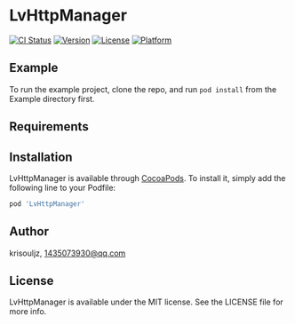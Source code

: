 # LvHttpManager

[![CI Status](https://img.shields.io/travis/krisouljz/LvHttpManager.svg?style=flat)](https://travis-ci.org/krisouljz/LvHttpManager)
[![Version](https://img.shields.io/cocoapods/v/LvHttpManager.svg?style=flat)](https://cocoapods.org/pods/LvHttpManager)
[![License](https://img.shields.io/cocoapods/l/LvHttpManager.svg?style=flat)](https://cocoapods.org/pods/LvHttpManager)
[![Platform](https://img.shields.io/cocoapods/p/LvHttpManager.svg?style=flat)](https://cocoapods.org/pods/LvHttpManager)

## Example

To run the example project, clone the repo, and run `pod install` from the Example directory first.

## Requirements

## Installation

LvHttpManager is available through [CocoaPods](https://cocoapods.org). To install
it, simply add the following line to your Podfile:

```ruby
pod 'LvHttpManager'
```

## Author

krisouljz, 1435073930@qq.com

## License

LvHttpManager is available under the MIT license. See the LICENSE file for more info.
